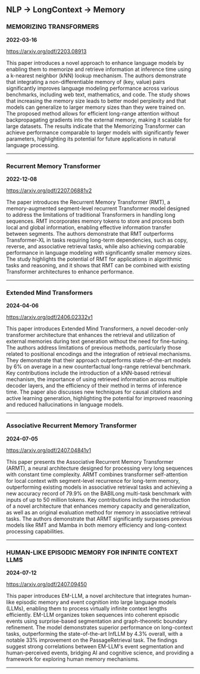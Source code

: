 ## NLP -> LongContext -> Memory



### MEMORIZING TRANSFORMERS

**2022-03-16**

https://arxiv.org/pdf/2203.08913

This paper introduces a novel approach to enhance language models by enabling them to memorize and retrieve information at inference time using a k-nearest neighbor (kNN) lookup mechanism. The authors demonstrate that integrating a non-differentiable memory of (key, value) pairs significantly improves language modeling performance across various benchmarks, including web text, mathematics, and code. The study shows that increasing the memory size leads to better model perplexity and that models can generalize to larger memory sizes than they were trained on. The proposed method allows for efficient long-range attention without backpropagating gradients into the external memory, making it scalable for large datasets. The results indicate that the Memorizing Transformer can achieve performance comparable to larger models with significantly fewer parameters, highlighting its potential for future applications in natural language processing.

---

### Recurrent Memory Transformer

**2022-12-08**

https://arxiv.org/pdf/2207.06881v2

The paper introduces the Recurrent Memory Transformer (RMT), a memory-augmented segment-level recurrent Transformer model designed to address the limitations of traditional Transformers in handling long sequences. RMT incorporates memory tokens to store and process both local and global information, enabling effective information transfer between segments. The authors demonstrate that RMT outperforms Transformer-XL in tasks requiring long-term dependencies, such as copy, reverse, and associative retrieval tasks, while also achieving comparable performance in language modeling with significantly smaller memory sizes. The study highlights the potential of RMT for applications in algorithmic tasks and reasoning, and it shows that RMT can be combined with existing Transformer architectures to enhance performance.

---

### Extended Mind Transformers

**2024-04-06**

https://arxiv.org/pdf/2406.02332v1

This paper introduces Extended Mind Transformers, a novel decoder-only transformer architecture that enhances the retrieval and utilization of external memories during text generation without the need for fine-tuning. The authors address limitations of previous methods, particularly those related to positional encodings and the integration of retrieval mechanisms. They demonstrate that their approach outperforms state-of-the-art models by 6% on average in a new counterfactual long-range retrieval benchmark. Key contributions include the introduction of a kNN-based retrieval mechanism, the importance of using retrieved information across multiple decoder layers, and the efficiency of their method in terms of inference time. The paper also discusses new techniques for causal citations and active learning generation, highlighting the potential for improved reasoning and reduced hallucinations in language models.

---

### Associative Recurrent Memory Transformer

**2024-07-05**

https://arxiv.org/pdf/2407.04841v1

This paper presents the Associative Recurrent Memory Transformer (ARMT), a neural architecture designed for processing very long sequences with constant time complexity. ARMT combines transformer self-attention for local context with segment-level recurrence for long-term memory, outperforming existing models in associative retrieval tasks and achieving a new accuracy record of 79.9% on the BABILong multi-task benchmark with inputs of up to 50 million tokens. Key contributions include the introduction of a novel architecture that enhances memory capacity and generalization, as well as an original evaluation method for memory in associative retrieval tasks. The authors demonstrate that ARMT significantly surpasses previous models like RMT and Mamba in both memory efficiency and long-context processing capabilities.

---

### HUMAN-LIKE EPISODIC MEMORY FOR INFINITE CONTEXT LLMS

**2024-07-12**

https://arxiv.org/pdf/2407.09450

This paper introduces EM-LLM, a novel architecture that integrates human-like episodic memory and event cognition into large language models (LLMs), enabling them to process virtually infinite context lengths efficiently. EM-LLM organizes token sequences into coherent episodic events using surprise-based segmentation and graph-theoretic boundary refinement. The model demonstrates superior performance on long-context tasks, outperforming the state-of-the-art InfLLM by 4.3% overall, with a notable 33% improvement on the PassageRetrieval task. The findings suggest strong correlations between EM-LLM's event segmentation and human-perceived events, bridging AI and cognitive science, and providing a framework for exploring human memory mechanisms.

---